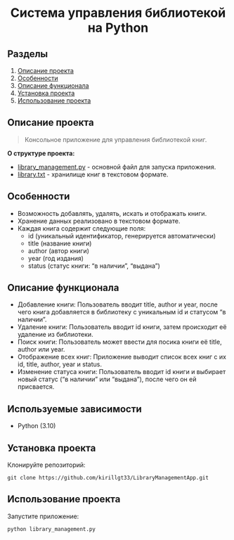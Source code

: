 # <center> Cистема управления библиотекой на Python </center>
## Разделы
1. [Описание проекта](#Описание-проекта)
2. [Особенности](#Особенности)
3. [Описание функционала](#Описание-функционала)
4. [Установка проекта](#Установка-проекта)
5. [Использование проекта](#Использование-проекта)

## Описание проекта

> Консольное приложение для управления библиотекой книг. 

**О структуре проекта:**
* [library_management.py](./library_management.py) - основной файл для запуска приложения.
* [library.txt](./library.txt) - хранилище книг в текстовом формате.


## Особенности
- Возможность добавлять, удалять, искать и отображать книги.
- Хранение данных реализовано в текстовом формате.
- Каждая книга содержит следующие поля:
    * id (уникальный идентификатор, генерируется автоматически)
    * title (название книги)
    * author (автор книги)
    * year (год издания)
    * status (статус книги: “в наличии”, “выдана”)

## Описание функционала
- Добавление книги: Пользователь вводит title, author и year, после чего книга добавляется в библиотеку с уникальным id и статусом “в наличии”.
- Удаление книги: Пользователь вводит id книги, затем происходит её удаление из библиотеки.
- Поиск книги: Пользователь может ввести для посика книги её title, author или year.
- Отображение всех книг: Приложение выводит список всех книг с их id, title, author, year и status.
- Изменение статуса книги: Пользователь вводит id книги и выбирает новый статус (“в наличии” или “выдана”), после чего он ей присвается.

## Используемые зависимости
* Python (3.10)

## Установка проекта

Клонируйте репозиторий:
```
git clone https://github.com/kirillgt33/LibraryManagementApp.git
```

## Использование проекта
Запустите приложение:
```
python library_management.py
```
